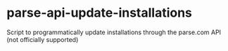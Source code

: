 # parse-api-update-installations
Script to programmatically update installations through the parse.com API (not officially supported)
